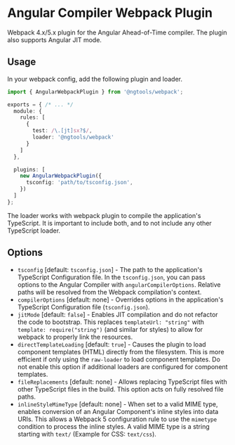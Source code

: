 # Angular Compiler Webpack Plugin

Webpack 4.x/5.x plugin for the Angular Ahead-of-Time compiler. The plugin also supports Angular JIT mode.

## Usage

In your webpack config, add the following plugin and loader.

```typescript
import { AngularWebpackPlugin } from '@ngtools/webpack';

exports = { /* ... */
  module: {
    rules: [
      {
        test: /\.[jt]sx?$/,
        loader: '@ngtools/webpack'
      }
    ]
  },

  plugins: [
    new AngularWebpackPlugin({
      tsconfig: 'path/to/tsconfig.json',
    })
  ]
};
```

The loader works with webpack plugin to compile the application's TypeScript. It is important to include both, and to not include any other TypeScript loader.

## Options

* `tsconfig` [default: `tsconfig.json`] - The path to the application's TypeScript Configuration file. In the `tsconfig.json`, you can pass options to the Angular Compiler with `angularCompilerOptions`. Relative paths will be resolved from the Webpack compilation's context.
* `compilerOptions` [default: none] - Overrides options in the application's TypeScript Configuration file (`tsconfig.json`).
* `jitMode` [default: `false`] - Enables JIT compilation and do not refactor the code to bootstrap. This replaces `templateUrl: "string"` with `template: require("string")` (and similar for styles) to allow for webpack to properly link the resources.
* `directTemplateLoading` [default: `true`] - Causes the plugin to load component templates (HTML) directly from the filesystem.  This is more efficient if only using the `raw-loader` to load component templates.  Do not enable this option if additional loaders are configured for component templates.
* `fileReplacements` [default: none] - Allows replacing TypeScript files with other TypeScript files in the build. This option acts on fully resolved file paths.
* `inlineStyleMimeType` [default: none] - When set to a valid MIME type, enables conversion of an Angular Component's inline styles into data URIs.  This allows a Webpack 5 configuration rule to use the `mimetype` condition to process the inline styles. A valid MIME type is a string starting with `text/` (Example for CSS: `text/css`).
